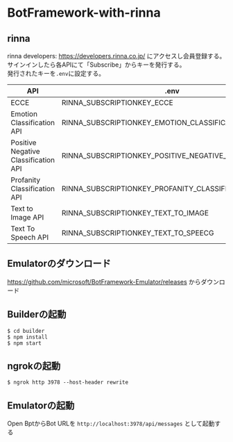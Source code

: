 # BotFramework-with-rinna

## rinna

rinna developers: https://developers.rinna.co.jp/ にアクセスし会員登録する。  
サインインしたら各APIにて「Subscribe」からキーを発行する。  
発行されたキーを`.env`に設定する。

| API                                 | .env                                                   |
|-------------------------------------|--------------------------------------------------------|
| ECCE                                | RINNA_SUBSCRIPTIONKEY_ECCE                             |
| Emotion Classification API          | RINNA_SUBSCRIPTIONKEY_EMOTION_CLASSIFICATION           |
| Positive Negative Classification API​ | RINNA_SUBSCRIPTIONKEY_POSITIVE_NEGATIVE_CLASSIFICATION |
| Profanity Classification API        | RINNA_SUBSCRIPTIONKEY_PROFANITY_CLASSIFICATION         |
| Text to Image API                   | RINNA_SUBSCRIPTIONKEY_TEXT_TO_IMAGE                    |
| Text To Speech API                  | RINNA_SUBSCRIPTIONKEY_TEXT_TO_SPEECG                   |

## Emulatorのダウンロード

https://github.com/microsoft/BotFramework-Emulator/releases からダウンロード

## Builderの起動

```
$ cd builder
$ npm install
$ npm start
```

## ngrokの起動

```
$ ngrok http 3978 --host-header rewrite
```

## Emulatorの起動

Open BptからBot URLを `http://localhost:3978/api/messages` として起動する
